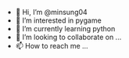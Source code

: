 - 👋 Hi, I’m @minsung04
- 👀 I’m interested in pygame
- 🌱 I’m currently learning python
- 💞️ I’m looking to collaborate on ...
- 📫 How to reach me ...

<!---
minsung04/minsung04 is a ✨ special ✨ repository because its `README.md` (this file) appears on your GitHub profile.
You can click the Preview link to take a look at your changes.
--->
